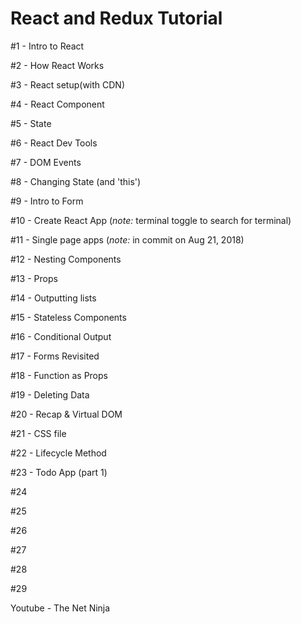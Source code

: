 # React and Redux Tutorial

#1 - Intro to React

#2 - How React Works

#3 - React setup(with CDN)

#4 - React Component

#5 - State

#6 - React Dev Tools

#7 - DOM Events

#8 - Changing State (and 'this')

#9 - Intro to Form

#10 - Create React App (_note:_ terminal toggle to search for terminal)

#11 - Single page apps (_note:_ in commit on Aug 21, 2018)

#12 - Nesting Components

#13 - Props

#14 - Outputting lists

#15 - Stateless Components

#16 - Conditional Output

#17 - Forms Revisited

#18 - Function as Props

#19 - Deleting Data

#20 - Recap & Virtual DOM

#21 - CSS file

#22 - Lifecycle Method

#23 - Todo App (part 1)

#24

#25

#26

#27

#28

#29


Youtube - The Net Ninja
